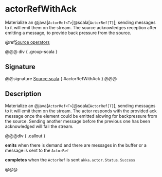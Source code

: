 # actorRefWithAck

Materialize an @java[`ActorRef<T>`]@scala[`ActorRef[T]`]; sending messages to it will emit them on the stream. The source acknowledges reception after emitting a message, to provide back pressure from the source.

@ref[Source operators](../index.md#source-operators)

@@@ div { .group-scala }
## Signature

@@signature [Source.scala](/akka-stream-typed/src/main/scala/akka/stream/typed/scaladsl/ActorSource.scala) { #actorRefWithAck }
@@@

## Description

Materialize an @java[`ActorRef<T>`]@scala[`ActorRef[T]`], sending messages to it will emit them on the stream. The actor responds with the provided ack message
once the element could be emitted alowing for backpressure from the source. Sending another message before the previous one has been acknowledged will fail the stream.

@@@div { .callout }

**emits** when there is demand and there are messages in the buffer or a message is sent to the `ActorRef`

**completes** when the `ActorRef` is sent `akka.actor.Status.Success`

@@@
